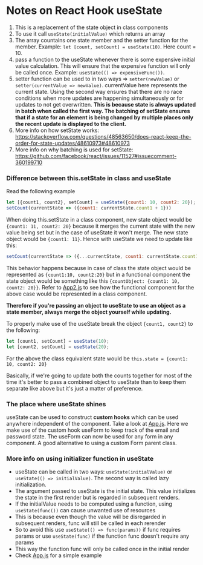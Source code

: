 # Notes on React Hook useState

1. This is a replacement of the state object in class components
2. To use it call `useState(initialValue)` which returns an array
3. The array countains one state member and the setter function for the member. Example: `let [count, setCount] = useState(10)`. Here count = 10.
4. pass a function to the useState whenever there is some expensive initial value calculation. This will ensure that the expensive function will only be called once. Example: `useState(() => expensiveFunc())`. 
5. setter function can be used to in two ways => `setter(newValue)` or `setter(currentValue => newValue)`. currentValue here represents the current state. Using the second way ensures that there are no race conditions when more updates are happening simultaneously or for updates to not get overwritten. **This is because state is always updated in batch when called the first way. The batching of setState ensures that if a state for an element is being changed by multiple places only the recent update is displayed to the client.**
6. More info on how setState works: https://stackoverflow.com/questions/48563650/does-react-keep-the-order-for-state-updates/48610973#48610973 
7. More info on why batching is used for setState: https://github.com/facebook/react/issues/11527#issuecomment-360199710

### Difference between this.setState in class and useState

Read the following example

```javascript
let [{count1, count2}, setCount] = useState({count1: 10, count2: 20});
setCount(currentState => ({count1: currentState.count1 + 1}))
```

When doing this.setState in a class component, new state object would be `{count1: 11, count2: 20}` because it merges the current state with the new value being set but in the case of useState it won't merge. The new state object would be `{count1: 11}`. Hence with useState we need to update like this: 

```javascript
setCount(currentState => ({...currentState, count1: currentState.count1 + 1}))
```

This behavior happens because in case of class the state object would be represented as `{count1:10, count2:20}` but in a functional component the state object would be something like this `{countObject: {count1: 10, count2: 20}}`. Refer to [App2.js](./src/App2.js) to see how the functional component for the above case would be represented in a class component.

**Therefore if you're passing an object to useState to use an object as a state member, always merge the object yourself while updating.**

To properly make use of the useState break the object `{count1, count2}` to the following:

```javascript
let [count1, setCount] = useState(10);
let [count2, setCount] = useState(20);
```
For the above the class equivalent state would be `this.state = {count1: 10, count2: 20}`

Basically, if we're going to update both the counts together for most of the time it's better to pass a combined object to useState than to keep them separate like above but it's just a matter of preference.


### The place where useState shines

useState can be used to construct **custom hooks** which can be used anywhere independent of the component. Take a look at [App.js](./src/App.js). Here we make use of the custom hook useForm to keep track of the email and password state. The useForm can now be used for any form in any component. A good alternative to using a custom Form parent class.


### More info on using initializer function in useState
* useState can be called in two ways: `useState(initialValue)` or `useState(() => initialValue)`. The second way is called lazy initialization.
* The argument passed to useState is the initial state. This value initializes the state in the first render but is regarded in subsequent renders.
* If the initialValue needs to be computed using a function, using `useState(func())` can cause unwanted use of resources
* This is because even though the value will be disregarded in subsequent renders, func will still be called in each rerender
* So to avoid this use `useState(() => func(params))` if func requires params or use `useState(func)` if the function func doesn't require any params
* This way the function func will only be called once in the initial render
* Check [App.js](https://github.com/nilanshu96/react-hooks-tutorial/blob/useEffect/src/App.js) for a simple example
